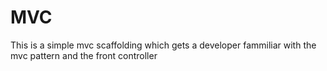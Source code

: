 # MVC

This is a simple mvc scaffolding which gets a developer fammiliar with the mvc pattern and the front controller